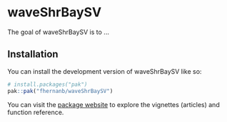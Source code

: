 
# waveShrBaySV

<!-- badges: start -->
<!-- badges: end -->

The goal of waveShrBaySV is to ...

## Installation

You can install the development version of waveShrBaySV like so:

``` r
# install.packages("pak")
pak::pak("fhernanb/waveShrBaySV")
```

You can visit the [package
website](https://fhernanb.github.io/waveShrBaySV/) to explore the vignettes
(articles) and function reference.

